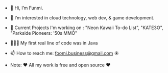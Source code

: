 - 👋 Hi, I’m  Funmi.
- 👀 I’m interested in cloud technology, web dev, & game development.
- 🔆 Current Projects I'm working on : "Neon Kawaii To-do List", "KATE3O", "Parkside Pioneers: '50s MMO"
- 👩🏾‍💻 My first real line of code was in Java
- 📫 How to reach me: foomi.business@gmail.com ☀




- Note: ❤️ All my work is free and open source ❤️


<!---
kat3o/kat3o is a ✨ special ✨ repository because its `README.md` (this file) appears on your GitHub profile.
You can click the Preview link to take a look at your changes.
--->
